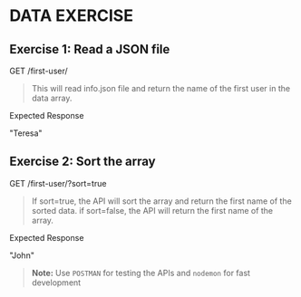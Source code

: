 # DATA EXERCISE

## Exercise 1: Read a JSON file

GET /first-user/
> This will read info.json file and return the name of the first user in the data array.

Expected Response

"Teresa"

## Exercise 2: Sort the array

GET /first-user/?sort=true
> If sort=true, the API will sort the array and return the first name of the sorted data.
> if sort=false, the API will return the first name of the array.

Expected Response

"John"

> __Note:__ Use `POSTMAN` for testing the APIs and `nodemon` for fast development
